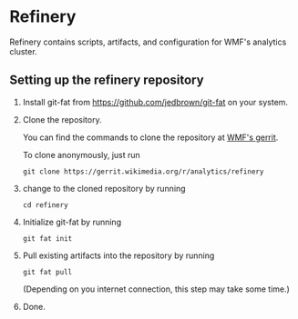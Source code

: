 # Refinery

Refinery contains scripts, artifacts, and configuration for WMF's
analytics cluster.



## Setting up the refinery repository

1. Install git-fat from https://github.com/jedbrown/git-fat on your
   system.

2. Clone the repository.

   You can find the commands to clone the repository at [WMF's gerrit](https://gerrit.wikimedia.org/r/#/admin/projects/analytics/refinery).

   To clone anonymously, just run

   ```
   git clone https://gerrit.wikimedia.org/r/analytics/refinery
   ```

3. change to the cloned repository by running

   ```
   cd refinery
   ```

4. Initialize git-fat by running

   ```
   git fat init
   ```

5. Pull existing artifacts into the repository by running

   ```
   git fat pull
   ```

   (Depending on you internet connection, this step may take some time.)

6. Done.
